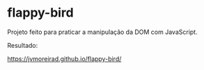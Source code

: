 # flappy-bird

Projeto feito para praticar a manipulação da DOM com JavaScript.

Resultado:

https://jvmoreirad.github.io/flappy-bird/

